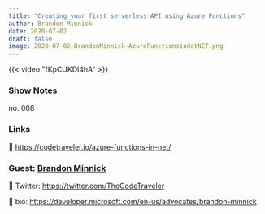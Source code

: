 ```yaml
---
title: "Creating your first serverless API using Azure Functions"
author: Brandon Minnick
date: 2020-07-02
draft: false
image: 2020-07-02–BrandonMinnick-AzureFunctionsindotNET.png
---
```


{{< video "fKpCUKDl4hA" >}}

### Show Notes

no. 008

### Links

🔗 https://codetraveler.io/azure-functions-in-net/

### Guest: [Brandon Minnick](https://twitter.com/TheCodeTraveler)

🔗 Twitter: https://twitter.com/TheCodeTraveler

🔗 bio: https://developer.microsoft.com/en-us/advocates/brandon-minnick